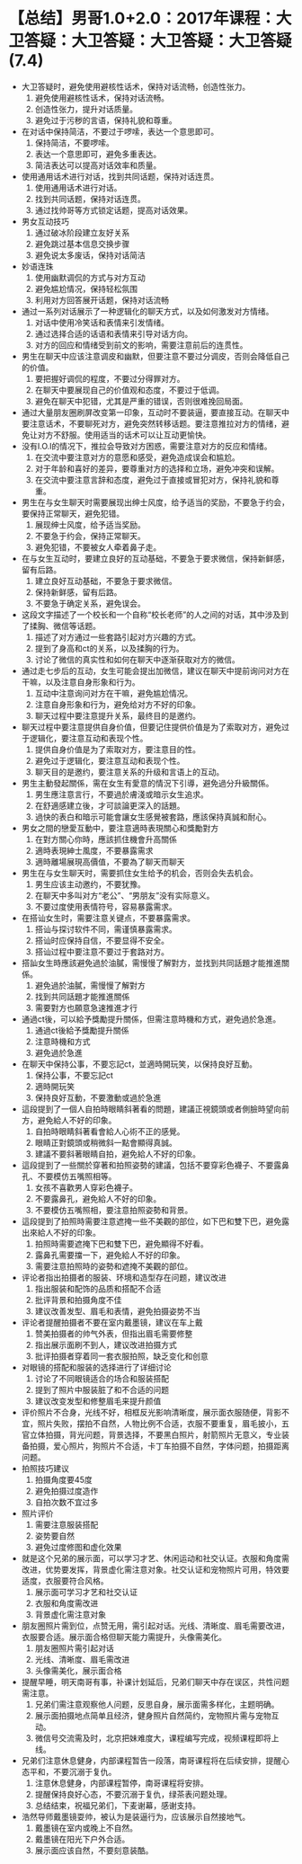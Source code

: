 # 【总结】男哥1.0+2.0：2017年课程：大卫答疑：大卫答疑：大卫答疑：大卫答疑(7.4)

-   大卫答疑时，避免使用避核性话术，保持对话流畅，创造性张力。
    1.  避免使用避核性话术，保持对话流畅。
    2.  创造性张力，提升对话质量。
    3.  避免过于污秽的言语，保持礼貌和尊重。
-   在对话中保持简洁，不要过于啰嗦，表达一个意思即可。
    1.  保持简洁，不要啰嗦。
    2.  表达一个意思即可，避免多重表达。
    3.  简洁表达可以提高对话效率和质量。
-   使用通用话术进行对话，找到共同话题，保持对话连贯。
    1.  使用通用话术进行对话。
    2.  找到共同话题，保持对话连贯。
    3.  通过找帅哥等方式锁定话题，提高对话效果。
-   男女互动技巧
    1.  通过破冰阶段建立友好关系
    2.  避免跳过基本信息交换步骤
    3.  避免说太多废话，保持对话简洁
-   妙语连珠
    1.  使用幽默调侃的方式与对方互动
    2.  避免尴尬情况，保持轻松氛围
    3.  利用对方回答展开话题，保持对话流畅
-   通过一系列对话展示了一种逻辑化的聊天方式，以及如何激发对方情绪。
    1.  对话中使用冷笑话和表情来引发情绪。
    2.  通过选择合适的话语和表情来引导对话方向。
    3.  对方的回应和情绪受到前文的影响，需要注意前后的连贯性。
-   男生在聊天中应该注意调皮和幽默，但要注意不要过分调皮，否则会降低自己的价值。
    1.  要把握好调侃的程度，不要过分得罪对方。
    2.  在聊天中要展现自己的价值观和态度，不要过于低调。
    3.  避免在聊天中犯错，尤其是严重的错误，否则很难挽回局面。
-   通过大量朋友圈刷屏改变第一印象，互动时不要装逼，要直接互动。在聊天中要注意话术，不要聊死对方，避免突然转移话题。要注意推拉对方的情绪，避免让对方不舒服。使用适当的话术可以让互动更愉快。
-   没有I.O.I的情况下，推拉会导致对方困惑，需要注意对方的反应和情绪。
    1.  在交流中要注意对方的意愿和感受，避免造成误会和尴尬。
    2.  对于年龄和喜好的差异，要尊重对方的选择和立场，避免冲突和误解。
    3.  在交流中要注意言辞和态度，避免过于直接或冒犯对方，保持礼貌和尊重。
-   男生在与女生聊天时需要展现出绅士风度，给予适当的奖励，不要急于约会，要保持正常聊天，避免犯错。
    1.  展现绅士风度，给予适当奖励。
    2.  不要急于约会，保持正常聊天。
    3.  避免犯错，不要被女人牵着鼻子走。
-   在与女生互动时，要建立良好的互动基础，不要急于要求微信，保持新鲜感，留有后路。
    1.  建立良好互动基础，不要急于要求微信。
    2.  保持新鲜感，留有后路。
    3.  不要急于确定关系，避免误会。
-   这段文字描述了一个校长和一个自称“校长老师”的人之间的对话，其中涉及到了揉胸、微信等话题。
    1.  描述了对方通过一些套路引起对方兴趣的方式。
    2.  提到了身高和ct的关系，以及揉胸的行为。
    3.  讨论了微信的真实性和如何在聊天中逐渐获取对方的微信。
-   通过走七步后的互动，女生可能会提出加微信，建议在聊天中提前询问对方在干嘛，以及注意自身形象和行为。
    1.  互动中注意询问对方在干嘛，避免尴尬情况。
    2.  注意自身形象和行为，避免给对方不好的印象。
    3.  聊天过程中要注意提升关系，最终目的是邀约。
-   聊天过程中要注意提供自身价值，但要记住提供价值是为了索取对方，避免过于逻辑化，要注意互动和表现个性。
    1.  提供自身价值是为了索取对方，要注意目的性。
    2.  避免过于逻辑化，要注意互动和表现个性。
    3.  聊天目的是邀约，要注意关系的升级和言语上的互动。
-   男生主動發起關係，需在女生有愛意的情況下引導，避免過分升級關係。
    1.  男生應注意言行，不要過於膚淺或暗示女生追求。
    2.  在舒適感建立後，才可談論更深入的話題。
    3.  過快的表白和暗示可能會讓女生感覺被套路，應該保持真誠和耐心。
-   男女之間的戀愛互動中，要注意適時表現關心和獎勵對方
    1.  在對方關心你時，應該抓住機會升高關係
    2.  適時表現紳士風度，不要暴露需求
    3.  適時離場展現高價值，不要為了聊天而聊天
-   男生在与女生聊天时，需要抓住女生给予的机会，否则会失去机会。
    1.  男生应该主动邀约，不要犹豫。
    2.  在聊天中多叫对方“老公”、“男朋友”没有实际意义。
    3.  不要过度使用表情符号，容易暴露需求。
-   在搭讪女生时，需要注意关键点，不要暴露需求。
    1.  搭讪与探讨软件不同，需谨慎暴露需求。
    2.  搭讪时应保持自信，不要显得不安全。
    3.  搭讪过程中要注意不要过于套路对方。
-   搭訕女生時應該避免過於油膩，需慢慢了解對方，並找到共同話題才能推進關係。
    1.  避免過於油膩，需慢慢了解對方
    2.  找到共同話題才能推進關係
    3.  需要對方也願意急速推進才行
-   通過ct後，可以給予獎勵提升關係，但需注意時機和方式，避免過於急進。
    1.  通過ct後給予獎勵提升關係
    2.  注意時機和方式
    3.  避免過於急進
-   在聊天中保持公事，不要忘記ct，並適時開玩笑，以保持良好互動。
    1.  保持公事，不要忘記ct
    2.  適時開玩笑
    3.  保持良好互動，不要激動或過於急進
-   這段提到了一個人自拍時眼睛斜著看的問題，建議正視鏡頭或者側臉時望向前方，避免給人不好的印象。
    1.  自拍時眼睛斜著看會給人心術不正的感覺。
    2.  眼睛正對鏡頭或稍微斜一點會顯得真誠。
    3.  建議不要斜著眼睛自拍，避免給人不好的印象。
-   這段提到了一些關於穿著和拍照姿勢的建議，包括不要穿彩色襪子、不要露鼻孔、不要模仿五嘴照相等。
    1.  女孩不喜歡男人穿彩色襪子。
    2.  不要露鼻孔，避免給人不好的印象。
    3.  不要模仿五嘴照相，要注意拍照姿勢和背景。
-   這段提到了拍照時需要注意遮掩一些不美觀的部位，如下巴和雙下巴，避免露出來給人不好的印象。
    1.  拍照時需要遮掩下巴和雙下巴，避免顯得不好看。
    2.  露鼻孔需要擋一下，避免給人不好的印象。
    3.  需要注意拍照時的姿勢和遮掩不美觀的部位。
-   评论者指出拍摄者的服装、环境和造型存在问题，建议改进
    1.  指出服装和配饰的品质和搭配不合适
    2.  批评背景和拍摄角度不佳
    3.  建议改善发型、眉毛和表情，避免拍摄姿势不当
-   评论者提醒拍摄者不要在室内戴墨镜，建议在车上戴
    1.  赞美拍摄者的帅气外表，但指出眉毛需要修整
    2.  指出展示面刷不到人，建议改进拍摄方式
    3.  批评拍摄者穿着同一套衣服拍照，缺乏变化和创意
-   对眼镜的搭配和服装的选择进行了详细讨论
    1.  讨论了不同眼镜适合的场合和服装搭配
    2.  提到了照片中服装脏了和不合适的问题
    3.  建议改变发型和修整眉毛来提升颜值
-   评价照片不合身，光线不好，相框反光影响清晰度，展示面衣服随便，背影不宜，照片失败，摆拍不自然，人物比例不合适，衣服不要重复，眉毛披小，五官立体拍摄，背光问题，背景选择，不要黑白照片，射箭照片无意义，专业装备拍摄，爱心照片，狗照片不合适，卡丁车拍摄不自然，字体问题，拍摄距离问题。
-   拍照技巧建议
    1.  拍摄角度要45度
    2.  避免拍摄过度造作
    3.  自拍次数不宜过多
-   照片评价
    1.  需要注意服装搭配
    2.  姿势要自然
    3.  避免过度修图和虚化效果
-   就是这个兄弟的展示面，可以学习才艺、休闲运动和社交认证。衣服和角度需改进，优势要发挥，背景虚化需注意对象。社交认证和宠物照片可用，特效要适度，衣服要符合风格。
    1.  展示面可学习才艺和社交认证
    2.  衣服和角度需改进
    3.  背景虚化需注意对象
-   朋友圈照片需到位，点赞无用，需引起对话。光线、清晰度、眉毛需要改进，衣服要合适。展示面合格但聊天能力需提升，头像需美化。
    1.  朋友圈照片需引起对话
    2.  光线、清晰度、眉毛需改进
    3.  头像需美化，展示面合格
-   提醒早睡，明天南哥有事，补课计划延后，兄弟们聊天中存在误区，共性问题需注意。
    1.  兄弟们需注意观察他人问题，反思自身，展示面需多样化，主题明确。
    2.  展示面拍摄地点简单且经济，健身照片自然简约，宠物照片需与宠物互动。
    3.  微信号交流需及时，北京把妹难度大，课程编写完成，视频课程即将上线。
-   兄弟们注意休息健身，内部课程暂告一段落，南哥课程将在后续安排，提醒心态平和，不要沉溺于复仇。
    1.  注意休息健身，内部课程暂停，南哥课程将安排。
    2.  提醒保持良好心态，不要沉溺于复仇，绿茶表问题处理。
    3.  总结结束，祝福兄弟们，下麦谢幕，感谢支持。
-   浩然导师戴墨镜耍帅，被认为是装逼行为，应该展示自然接地气。
    1.  戴墨镜在室内或晚上不自然。
    2.  戴墨镜在阳光下户外合适。
    3.  展示面应该自然，不要刻意装酷。
